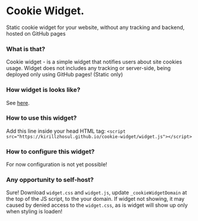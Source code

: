 # Cookie Widget.
Static cookie widget for your website, without any tracking and backend, hosted on GitHub pages

### What is that?
Cookie widget - is a simple widget that notifies users about site cookies usage. 
Widget does not includes any tracking or server-side, being deployed only using GitHub pages! (Static only)

### How widget is looks like?
See [here](https://kirillzhosul.github.io/cookie-widget).

### How to use this widget?
Add this line inside your head HTML tag:
```<script src="https://kirillzhosul.github.io/cookie-widget/widget.js"></script>```

### How to configure this widget?
For now configuration is not yet possible!

### Any opportunity to self-host?
Sure! Download `widget.css` and `widget.js`, update `_cookieWidgetDomain` at the top of the JS script, to the your domain.
If widget not showing, it may caused by denied access to the `widget.css`, as is widget will show up only when styling is loaden!
